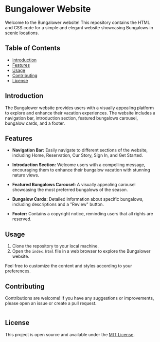 # Bungalower Website

Welcome to the Bungalower website! This repository contains the HTML and CSS code for a simple and elegant website showcasing Bungalows in scenic locations.

## Table of Contents

- [Introduction](#introduction)
- [Features](#features)
- [Usage](#usage)
- [Contributing](#contributing)
- [License](#license)

## Introduction

The Bungalower website provides users with a visually appealing platform to explore and enhance their vacation experiences. The website includes a navigation bar, introduction section, featured bungalows carousel, bungalow cards, and a footer.

## Features

- **Navigation Bar:** Easily navigate to different sections of the website, including Home, Reservation, Our Story, Sign In, and Get Started.

- **Introduction Section:** Welcome users with a compelling message, encouraging them to enhance their bungalow vacation with stunning nature views.

- **Featured Bungalows Carousel:** A visually appealing carousel showcasing the most preferred bungalows of the season.

- **Bungalow Cards:** Detailed information about specific bungalows, including descriptions and a "Review" button.

- **Footer:** Contains a copyright notice, reminding users that all rights are reserved.

## Usage

1. Clone the repository to your local machine.
2. Open the `index.html` file in a web browser to explore the Bungalower website.

Feel free to customize the content and styles according to your preferences.

## Contributing

Contributions are welcome! If you have any suggestions or improvements, please open an issue or create a pull request.

![]()

## License

This project is open source and available under the [MIT License](LICENSE).

